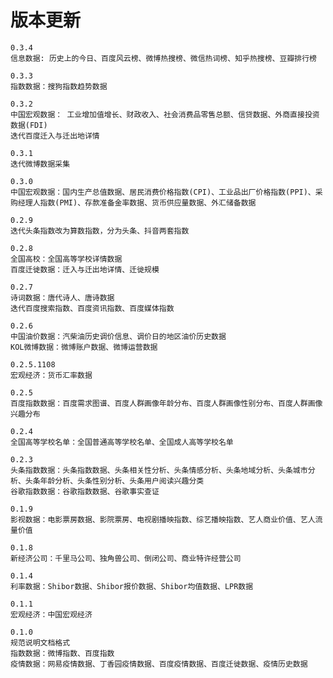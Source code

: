 # 版本更新
    
    0.3.4
    信息数据: 历史上的今日、百度风云榜、微博热搜榜、微信热词榜、知乎热搜榜、豆瓣排行榜
    
    0.3.3 
    指数数据：搜狗指数趋势数据
    
    0.3.2 
    中国宏观数据： 工业增加值增长、财政收入、社会消费品零售总额、信贷数据、外商直接投资数据(FDI)
    迭代百度迁入与迁出地详情
    
    0.3.1
    迭代微博数据采集
    
    0.3.0
    中国宏观数据：国内生产总值数据、居民消费价格指数(CPI)、工业品出厂价格指数(PPI)、采购经理人指数(PMI)、存款准备金率数据、货币供应量数据、外汇储备数据
    
    0.2.9
    迭代头条指数改为算数指数，分为头条、抖音两套指数
    
    0.2.8
    全国高校：全国高等学校详情数据
    百度迁徙数据：迁入与迁出地详情、迁徙规模

    0.2.7
    诗词数据：唐代诗人、唐诗数据
    迭代百度搜索指数、百度资讯指数、百度媒体指数

    0.2.6
    中国油价数据：汽柴油历史调价信息、调价日的地区油价历史数据
    KOL微博数据：微博账户数据、微博运营数据  

    0.2.5.1108
    宏观经济：货币汇率数据
    
    0.2.5
    百度指数数据：百度需求图谱、百度人群画像年龄分布、百度人群画像性别分布、百度人群画像兴趣分布
    
    0.2.4
    全国高等学校名单：全国普通高等学校名单、全国成人高等学校名单
    
    0.2.3
    头条指数数据：头条指数数据、头条相关性分析、头条情感分析、头条地域分析、头条城市分析、头条年龄分析、头条性别分析、头条用户阅读兴趣分类
    谷歌指数数据：谷歌指数数据、谷歌事实查证
    
    0.1.9
    影视数据：电影票房数据、影院票房、电视剧播映指数、综艺播映指数、艺人商业价值、艺人流量价值
    
    0.1.8
    新经济公司：千里马公司、独角兽公司、倒闭公司、商业特许经营公司
    
    0.1.4
    利率数据：Shibor数据、Shibor报价数据、Shibor均值数据、LPR数据
    
    0.1.1
    宏观经济：中国宏观经济
    
    0.1.0 
    规范说明文档格式
    指数数据：微博指数、百度指数
    疫情数据：网易疫情数据、丁香园疫情数据、百度疫情数据、百度迁徙数据、疫情历史数据  